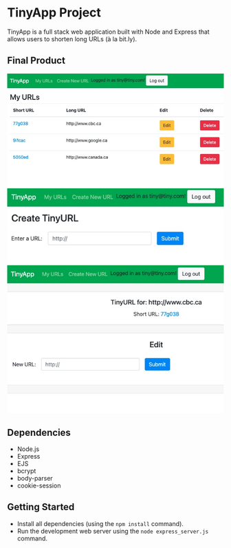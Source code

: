 # TinyApp Project

TinyApp is a full stack web application built with Node and Express that allows users to shorten long URLs (à la bit.ly).

## Final Product

!["URL Page"](https://github.com/beepsboops/tinyapp2/blob/master/docs/urls-page.jpg)
!["Create TinyURL Page"](https://github.com/beepsboops/tinyapp2/blob/master/docs/create-tinyurl-page.jpg)
!["Edit URL Page"](https://github.com/beepsboops/tinyapp2/blob/master/docs/edit-url-page.jpg)

## Dependencies

- Node.js
- Express
- EJS
- bcrypt
- body-parser
- cookie-session

## Getting Started

- Install all dependencies (using the `npm install` command).
- Run the development web server using the `node express_server.js` command.